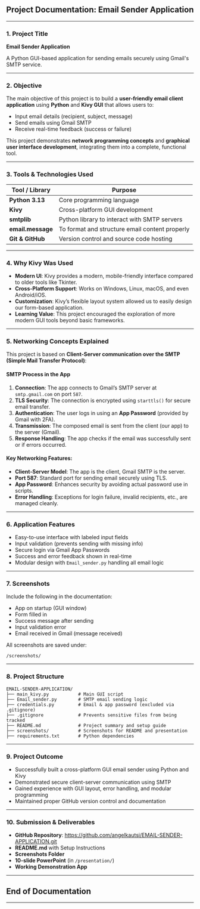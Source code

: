 ## **Project Documentation: Email Sender Application**

---

### 1. **Project Title**

**Email Sender Application**

A Python GUI-based application for sending emails securely using Gmail's SMTP service.

---

### 2. **Objective**

The main objective of this project is to build a **user-friendly email client application** using **Python** and **Kivy GUI** that allows users to:

* Input email details (recipient, subject, message)
* Send emails using Gmail SMTP
* Receive real-time feedback (success or failure)

This project demonstrates **network programming concepts** and **graphical user interface development**, integrating them into a complete, functional tool.

---

### 3. **Tools & Technologies Used**

| Tool / Library    | Purpose                                        |
|-------------------| ---------------------------------------------- |
| **Python 3.13**   | Core programming language                      |
| **Kivy**          | Cross-platform GUI development                 |
| **smtplib**       | Python library to interact with SMTP servers   |
| **email.message** | To format and structure email content properly |
| **Git & GitHub**  | Version control and source code hosting        |

---

### 4. **Why Kivy Was Used**

* **Modern UI**: Kivy provides a modern, mobile-friendly interface compared to older tools like Tkinter.
* **Cross-Platform Support**: Works on Windows, Linux, macOS, and even Android/iOS.
* **Customization**: Kivy’s flexible layout system allowed us to easily design our form-based application.
* **Learning Value**: This project encouraged the exploration of more modern GUI tools beyond basic frameworks.

---

### 5. **Networking Concepts Explained**

This project is based on **Client-Server communication over the SMTP (Simple Mail Transfer Protocol)**:

#### SMTP Process in the App

1. **Connection**: The app connects to Gmail’s SMTP server at `smtp.gmail.com` on port `587`.
2. **TLS Security**: The connection is encrypted using `starttls()` for secure email transfer.
3. **Authentication**: The user logs in using an **App Password** (provided by Gmail with 2FA).
4. **Transmission**: The composed email is sent from the client (our app) to the server (Gmail).
5. **Response Handling**: The app checks if the email was successfully sent or if errors occurred.

#### Key Networking Features:

* **Client-Server Model**: The app is the client, Gmail SMTP is the server.
* **Port 587**: Standard port for sending email securely using TLS.
* **App Password**: Enhances security by avoiding actual password use in scripts.
* **Error Handling**: Exceptions for login failure, invalid recipients, etc., are managed cleanly.

---

### 6. **Application Features**

* Easy-to-use interface with labeled input fields
* Input validation (prevents sending with missing info)
* Secure login via Gmail App Passwords
* Success and error feedback shown in real-time
* Modular design with `Email_sender.py` handling all email logic

---

### 7. **Screenshots**

Include the following in the documentation:

* App on startup (GUI window)
* Form filled in
* Success message after sending
* Input validation error
* Email received in Gmail (message received)

 All screenshots are saved under:

```
/screenshots/
```

---

### 8. **Project Structure**

```
EMAIL-SENDER-APPLICATION/
├── main_kivy.py           # Main GUI script
├── Email_sender.py        # SMTP email sending logic
├── credentials.py         # Email & app password (excluded via .gitignore)
├── .gitignore             # Prevents sensitive files from being tracked
├── README.md              # Project summary and setup guide
├── screenshots/           # Screenshots for README and presentation
├── requirements.txt       # Python dependencies
```

---

### 9. **Project Outcome**

* Successfully built a cross-platform GUI email sender using Python and Kivy
* Demonstrated secure client-server communication using SMTP
* Gained experience with GUI layout, error handling, and modular programming
* Maintained proper GitHub version control and documentation

---

### 10. **Submission & Deliverables**

* **GitHub Repository**: https://github.com/angelkautsi/EMAIL-SENDER-APPLICATION.git
* **README.md** with Setup Instructions
* **Screenshots Folder**
* **10-slide PowerPoint** (in `/presentation/`)
* **Working Demonstration App**

---

## End of Documentation

---
